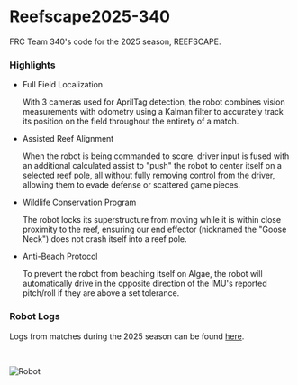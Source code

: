 # Reefscape2025-340
FRC Team 340's code for the 2025 season, REEFSCAPE. 

### Highlights

- Full Field Localization

    With 3 cameras used for AprilTag detection, the robot combines vision measurements with odometry using a Kalman filter to accurately track its position on the field throughout the entirety of a match.

- Assisted Reef Alignment

    When the robot is being commanded to score, driver input is fused with an additional calculated assist to "push" the robot to center itself on a selected reef pole, all without fully removing control from the driver, allowing them to evade defense or scattered game pieces.

- Wildlife Conservation Program

    The robot locks its superstructure from moving while it is within close proximity to the reef, ensuring our end effector (nicknamed the "Goose Neck") does not crash itself into a reef pole.

- Anti-Beach Protocol

    To prevent the robot from beaching itself on Algae, the robot will automatically drive in the opposite direction of the IMU's reported pitch/roll if they are above a set tolerance.

### Robot Logs
Logs from matches during the 2025 season can be found [here](https://github.com/Greater-Rochester-Robotics/RobotLogs/tree/main/2025).

<br>

![Robot](robot.png)
